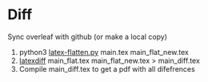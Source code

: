 # Diff

Sync overleaf with github (or make a local copy)

1. python3 [latex-flatten.py](https://github.com/rekka/latex-flatten) main.tex main_flat_new.tex
2. [latexdiff](https://www.overleaf.com/learn/latex/Articles/Using_Latexdiff_For_Marking_Changes_To_Tex_Documents) main_flat.tex main_flat_new.tex > main_diff.tex
3. Compile main_diff.tex to get a pdf with all difefrences
